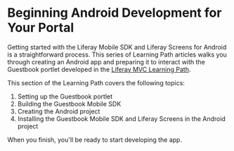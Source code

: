 # Beginning Android Development for Your Portal [](id=beginning-android-development-for-your-portal)

Getting started with the Liferay Mobile SDK and Liferay Screens for Android is a 
straightforward process. This series of Learning Path articles walks you through 
creating an Android app and preparing it to interact with the Guestbook portlet 
developed in the 
[Liferay MVC Learning Path](/develop/learning-paths/mvc/-/knowledge_base/6-2/beginning-liferay-development).

This section of the Learning Path covers the following topics:

1.  Setting up the Guestbook portlet
2.  Building the Guestbook Mobile SDK
3.  Creating the Android project
4.  Installing the Guestbook Mobile SDK and Liferay Screens in the Android 
    project

When you finish, you'll be ready to start developing the app.
